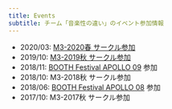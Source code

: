 ```yaml
---
title: Events
subtitle: チーム「音楽性の違い」のイベント参加情報
---
```


- 2020/03: [M3-2020春 サークル参加](/event_info/m3_spring_2020/)
- 2019/10: [M3-2019秋 サークル参加](/event_info/m3_autumn_2019/)
- 2018/11: [BOOTH Festival APOLLO 09](https://booth.pm/ja/exhibitions/bf-apollo09) 参加
- 2018/10: M3-2018秋 サークル参加
- 2018/06: [BOOTH Festival APOLLO 08](https://booth.pm/en/exhibitions/bf-apollo08) 参加
- 2017/10: M3-2017秋 サークル参加
